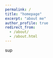 ```yaml
---
permalink: /
title: "homepage"
excerpt: "about me"
author_profile: true
redirect_from:
  - /about/
  - /about.html
---
```


sup

